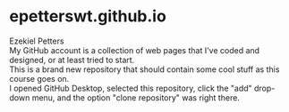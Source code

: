 # epetterswt.github.io
Ezekiel Petters
<br>
My GitHub account is a collection of web pages that I've coded and designed, or at least tried to start.
<br>
This is a brand new repository that should contain some cool stuff as this course goes on.
<br>
I opened GitHub Desktop, selected this repository, click the "add" drop-down menu, and the option "clone repository" was right there.
